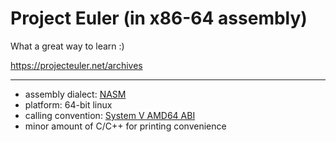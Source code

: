 # Project Euler (in x86-64 assembly)

What a great way to learn :)

https://projecteuler.net/archives

---
* assembly dialect: [NASM](https://en.wikipedia.org/wiki/Netwide_Assembler#:~:text=The%20Netwide%20Assembler%20(NASM)%20is,with%20assistance%20from%20Julian%20Hall.) 
* platform: 64-bit linux
* calling convention: [System V AMD64 ABI](https://en.wikipedia.org/wiki/X86_calling_conventions#System_V_AMD64_ABI)
* minor amount of C/C++ for printing convenience
